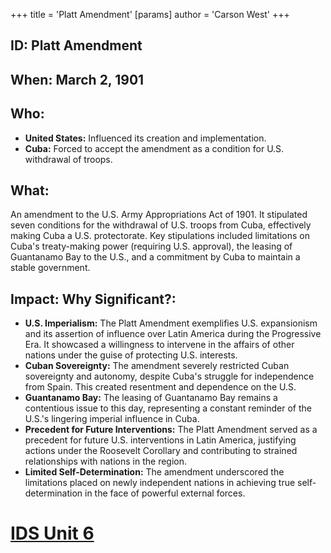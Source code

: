 +++
 title = 'Platt Amendment'
[params]
	author = 'Carson West'
+++
## ID: Platt Amendment

## When: March 2, 1901

## Who: 
* **United States:**  Influenced its creation and implementation.
* **Cuba:**  Forced to accept the amendment as a condition for U.S. withdrawal of troops.

## What: 
An amendment to the U.S. Army Appropriations Act of 1901.  It stipulated seven conditions for the withdrawal of U.S. troops from Cuba, effectively making Cuba a U.S. protectorate.  Key stipulations included limitations on Cuba's treaty-making power (requiring U.S. approval), the leasing of Guantanamo Bay to the U.S., and a commitment by Cuba to maintain a stable government.

## Impact: Why Significant?:
* **U.S. Imperialism:** The Platt Amendment exemplifies U.S. expansionism and its assertion of influence over Latin America during the Progressive Era. It showcased a willingness to intervene in the affairs of other nations under the guise of protecting U.S. interests.
* **Cuban Sovereignty:** The amendment severely restricted Cuban sovereignty and autonomy, despite Cuba's struggle for independence from Spain. This created resentment and dependence on the U.S.
* **Guantanamo Bay:** The leasing of Guantanamo Bay remains a contentious issue to this day, representing a constant reminder of the U.S.'s lingering imperial influence in Cuba.
* **Precedent for Future Interventions:** The Platt Amendment served as a precedent for future U.S. interventions in Latin America, justifying actions under the Roosevelt Corollary and contributing to strained relationships with nations in the region.
* **Limited Self-Determination:** The amendment underscored the limitations placed on newly independent nations in achieving true self-determination in the face of powerful external forces.

# [IDS Unit 6](./../ids-unit-6/)
